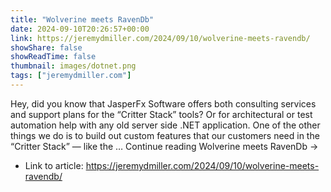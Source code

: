 ```yaml
---
title: "Wolverine meets RavenDb"
date: 2024-09-10T20:26:57+00:00
link: https://jeremydmiller.com/2024/09/10/wolverine-meets-ravendb/
showShare: false
showReadTime: false
thumbnail: images/dotnet.png
tags: ["jeremydmiller.com"]
---
```

Hey, did you know that JasperFx Software offers both consulting services and support plans for the “Critter Stack” tools? Or for architectural or test automation help with any old server side .NET application. One of the other things we do is to build out custom features that our customers need in the “Critter Stack” — like the … Continue reading Wolverine meets RavenDb →

- Link to article: https://jeremydmiller.com/2024/09/10/wolverine-meets-ravendb/